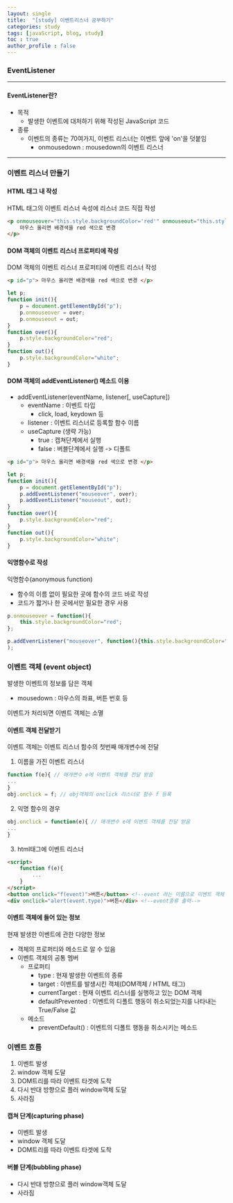 ```yaml
---
layout: single
title:  "[study] 이벤트리스너 공부하기"
categories: study
tags: [javaScript, blog, study] 
toc : true
author_profile : false 
---
```


### EventListener
***
#### EventListener란?

- 목적
    - 발생한 이벤트에 대처하기 위해 작성된 JavaScript 코드
- 종류
    - 이벤트의 종류는 70여가지, 이벤트 리스너는 이벤트 앞에 'on'을 덧붙임
        - onmousedown : mousedown의 이벤트 리스너

***
### 이벤트 리스너 만들기

#### HTML 태그 내 작성
HTML 태그의 이벤트 리스너 속성에 리스너 코드 직접 작성
```html
<p onmouseover="this.style.backgroundColor='red'" onmouseout="this.style.backgroundColor='white'">
    마우스 올리면 배경색을 red 색으로 변경 
</p>
```
#### DOM 객체의 이벤트 리스너 프로퍼티에 작성
DOM 객체의 이벤트 리스너 프로퍼티에 이벤트 리스너 작성
```html
<p id="p"> 마우스 올리면 배경색을 red 색으로 변경 </p>
```
```js
let p;
function init(){
    p = document.getElementById("p");
    p.onmouseover = over;
    p.onmouseout = out;
}
function over(){
    p.style.backgroundColor="red";
}
function out(){
    p.style.backgroundColor="white";
}
```
#### DOM 객체의 addEventListener() 메소드 이용
- addEventListener(eventName, listener[, useCapture])
    - eventName : 이벤트 타입
        - click, load, keydown 등
    - listener : 이벤트 리스너로 등록할 함수 이름
    - useCapture (생략 가능)
        - true : 캡쳐단계에서 실행
        - false : 버블단계에서 실행 -> 디폴트

```html
<p id="p"> 마우스 올리면 배경색을 red 색으로 변경 </p>
```
```js
let p;
function init(){
    p = document.getElementById("p");
    p.addEventListener("mouseover", over);
    p.addEventListener("mouseout", out);
}
function over(){
    p.style.backgroundColor="red";
}
function out(){
    p.style.backgroundColor="white";
}
```
#### 익명함수로 작성
익명함수(anonymous function)
- 함수의 이름 없이 필요한 곳에 함수의 코드 바로 작성
- 코드가 짧거나 한 곳에서만 필요한 경우 사용

```js
p.onmouseover = function(){
    this.style.backgroundColor="red";
};
```
```js
p.addEvenrListener("mouseover", function(){this.style.backgroundColor="red";}
);
```

### 이벤트 객체 (event object)
발생한 이벤트의 정보를 담은 객체
- mousedown : 마우스의 좌표, 버튼 번호 등

이벤트가 처리되면 이벤트 객체는 소멸

#### 이벤트 객체 전달받기
이벤트 객체는 이벤트 리스너 함수의 첫번째 매개변수에 전달
1. 이름을 가진 이벤트 리스너
```js
function f(e){ // 매개변수 e에 이벤트 객체를 전달 받음
...
}
obj.onclick = f; // obj객체의 onclick 리스너로 함수 f 등록
```
2. 익명 함수의 경우
```js
obj.onclick = function(e){ // 매개변수 e에 이벤트 객체를 전달 받음
...
}
```
3. html태그에 이벤트 리스너

```html
<script>
    function f(e){
        ...
    }
</script>
<button onclick="f(event)">버튼</button> <!--event 라는 이름으로 이벤트 객체 전달받음-->
<div onclick="alert(event.type)">버튼</div> <!--event종류 출력-->
```

#### 이벤트 객체에 들어 있는 정보
현재 발생한 이벤트에 관한 다양한 정보
- 객체의 프로퍼티와 메소드로 알 수 있음
- 이벤트 객체의 공통 멤버
    - 프로퍼티
        - type : 현재 발생한 이벤트의 종류
        - target : 이밴트를 발생시킨 객체(DOM객체 / HTML 태그)
        - currentTarget : 현재 이벤트 리스너를 실행하고 있는 DOM 객체
        - defaultPrevented : 이벤트의 디폴트 행동이 취소되었는지를  나타내는 True/False 값
    - 메소드
        - preventDefault() : 이벤트의 디폴트 행동을 취소시키는 메소드

### 이벤트 흐름
1. 이벤트 발생
2. window 객체 도달
3. DOM트리를 따라 이벤트 타겟에 도착
4. 다시 반대 방향으로 플러 window객체 도달
5. 사라짐

#### 캡쳐 단계(capturing phase)
- 이벤트 발생
- window 객체 도달
- DOM트리를 따라 이벤트 타겟에 도착

#### 버블 단계(bubbling phase)
- 다시 반대 방향으로 플러 window객체 도달
- 사라짐